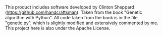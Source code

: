 This product includes software developed by 
Clinton Sheppard (https://github.com/handcraftsman).
Taken from the book "Genetic algorithm with Python".
All code taken from the book is in the file "genetic.py", which is slightly modified and extensively commented by me. 
This project here is also under the Apache License.
